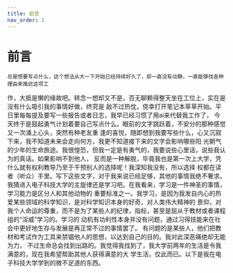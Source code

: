 ```yaml
---
title: 前言
nav_order: 1
---
```


# 前言

    总是想要写点什么，这个想法从大一下开始已经持续好久了，却一直没有动静，一直能够找各种理由来推迟这项工
作，大抵是懒的缘故吧。转念一想却又不是，百无聊赖得整天坐在工位上，实在是没有什么吸引我的事情好做，终究是
敌不过热忱，侥幸打开笔记本草草开始。平日里每每提及要写一些报告或者日志，我早已经习惯了用ai来代替我工作了，
今天终于是鼓起勇气计划着要自己写点什么。眼前的文字跳跃着，不安分的那种感觉又一次涌上心头，突然有种老友重
逢的喜悦，随即想到我要写些什么，心又沉寂下来，我不知道未来会走向何方，我更不知道接下来的文字会影响哪些阳
光朝气的少年的生命旅途。我很惶恐，但我一定是有勇气的，我要说些心里话，说些我认为的真话。如果影响不到他人，
反而是一种解脱，毕竟我也是第一次上大学，凭什么就有权利教导乃至于干预别人的选择呢！我深知我没有，所以选择
权都在读者（听众）手里。写下这些文字，对于我来说已经足够，其他的事情我绝不奢求。
    我猜进入电子科技大学的主旋律还是学习吧。在我看来，学习是一件神圣的事情，学习能力是区分人和其他动物的
重要标准之一。我学习，是因为我发自内心的热爱某些领域的科学知识，是对科学知识本身的好奇，对人类伟大精神的
景仰，对我个人命运的尊重，而不是为了某些人的纪律，指标，甚至是屈从于教材或者课程组的“淫威”学习的。学习的
动机有功利性本身并没有问题，通过习得技能来在社会中更好地生存与发展是再正常不过的事情罢了。
有问题的是某些人，他们把教材和考试作为工具来禁锢他人的思想，以达到自己的目的。我对此深恶痛绝却无能为力，
不过生命总会找到出路的。我觉得我找到了，我大学前两年的生活是令我满意的，现在我希望帮助其他人获得满意的大
学生活，仅此而已。以下是我在电子科技大学学到的微不足道的东西。
